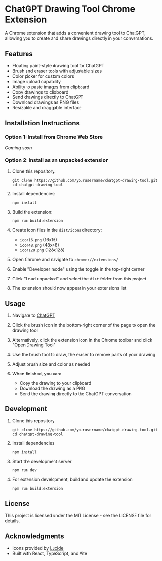 # ChatGPT Drawing Tool Chrome Extension

A Chrome extension that adds a convenient drawing tool to ChatGPT, allowing you to create and share drawings directly in your conversations.

## Features

- Floating paint-style drawing tool for ChatGPT
- Brush and eraser tools with adjustable sizes
- Color picker for custom colors
- Image upload capability
- Ability to paste images from clipboard
- Copy drawings to clipboard
- Send drawings directly to ChatGPT
- Download drawings as PNG files
- Resizable and draggable interface

## Installation Instructions

### Option 1: Install from Chrome Web Store

*Coming soon*

### Option 2: Install as an unpacked extension

1. Clone this repository:
   ```
   git clone https://github.com/yourusername/chatgpt-drawing-tool.git
   cd chatgpt-drawing-tool
   ```

2. Install dependencies:
   ```
   npm install
   ```

3. Build the extension:
   ```
   npm run build:extension
   ```

4. Create icon files in the `dist/icons` directory:
   - `icon16.png` (16x16)
   - `icon48.png` (48x48)
   - `icon128.png` (128x128)

5. Open Chrome and navigate to `chrome://extensions/`

6. Enable "Developer mode" using the toggle in the top-right corner

7. Click "Load unpacked" and select the `dist` folder from this project

8. The extension should now appear in your extensions list

## Usage

1. Navigate to [ChatGPT](https://chat.openai.com/)

2. Click the brush icon in the bottom-right corner of the page to open the drawing tool

3. Alternatively, click the extension icon in the Chrome toolbar and click "Open Drawing Tool"

4. Use the brush tool to draw, the eraser to remove parts of your drawing

5. Adjust brush size and color as needed

6. When finished, you can:
   - Copy the drawing to your clipboard
   - Download the drawing as a PNG
   - Send the drawing directly to the ChatGPT conversation

## Development

1. Clone this repository
   ```
   git clone https://github.com/yourusername/chatgpt-drawing-tool.git
   cd chatgpt-drawing-tool
   ```

2. Install dependencies
   ```
   npm install
   ```

3. Start the development server
   ```
   npm run dev
   ```

4. For extension development, build and update the extension
   ```
   npm run build:extension
   ```

## License

This project is licensed under the MIT License - see the LICENSE file for details.

## Acknowledgments

- Icons provided by [Lucide](https://lucide.dev/)
- Built with React, TypeScript, and Vite 